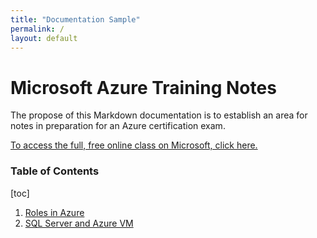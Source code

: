 ```yaml
---
title: "Documentation Sample"
permalink: /
layout: default
---
```


# Microsoft Azure Training Notes

The propose of this Markdown documentation is to establish an area for notes in preparation for an Azure certification exam.

[To access the full, free online class on Microsoft, click here.](https://learn.microsoft.com/en-us/training/modules/prepare-to-maintain-sql-databases-azure/2-describe-azure-data-platform-roles)

### Table of Contents
[toc]
1. [Roles in  Azure](first_page.md) 
2. [SQL Server and Azure VM](sql-server-vm.md)
